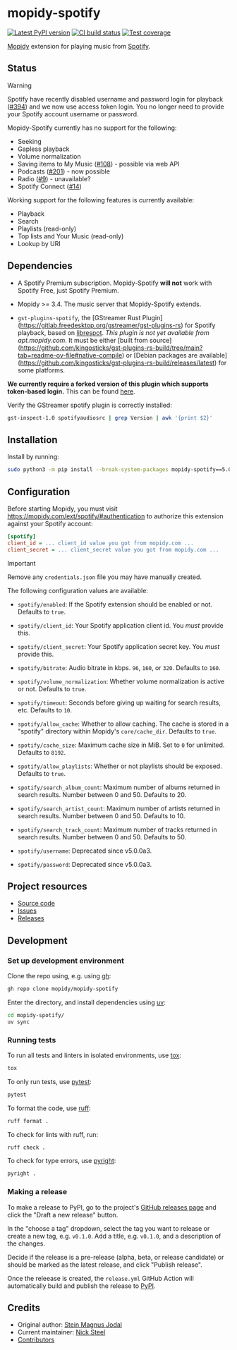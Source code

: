 # mopidy-spotify

[![Latest PyPI version](https://img.shields.io/pypi/v/mopidy-spotify)](https://pypi.org/p/mopidy-spotify)
[![CI build status](https://img.shields.io/github/actions/workflow/status/mopidy/mopidy-spotify/ci.yml)](https://github.com/mopidy/mopidy-spotify/actions/workflows/ci.yml)
[![Test coverage](https://img.shields.io/codecov/c/gh/mopidy/mopidy-spotify)](https://codecov.io/gh/mopidy/mopidy-spotify)

[Mopidy](https://mopidy.com/) extension for playing music from [Spotify](https://www.spotify.com/).

## Status

> [!WARNING]
> Spotify have recently disabled username and password login for playback
> ([#394](https://github.com/mopidy/mopidy-spotify/issues/394)) and we now use
> access token login. You no longer need to provide your Spotify account
> username or password.

Mopidy-Spotify currently has no support for the following:

- Seeking
- Gapless playback
- Volume normalization
- Saving items to My Music ([#108](https://github.com/mopidy/mopidy-spotify/issues/108)) -
  possible via web API
- Podcasts ([#201](https://github.com/mopidy/mopidy-spotify/issues/201)) -
  now possible
- Radio ([#9](https://github.com/mopidy/mopidy-spotify/issues/9)) - unavailable?
- Spotify Connect ([#14](https://github.com/mopidy/mopidy-spotify/issues/14))

Working support for the following features is currently available:

- Playback
- Search
- Playlists (read-only)
- Top lists and Your Music (read-only)
- Lookup by URI

## Dependencies

- A Spotify Premium subscription. Mopidy-Spotify **will not** work with Spotify
  Free, just Spotify Premium.

- Mopidy >= 3.4. The music server that Mopidy-Spotify extends.

- `gst-plugins-spotify`, the [GStreamer Rust Plugin]
  (https://gitlab.freedesktop.org/gstreamer/gst-plugins-rs) for Spotify
  playback, based on [librespot](https://github.com/librespot-org/librespot/).
  _This plugin is not yet available from apt.mopidy.com_. It must be either
  [built from source]
  (https://github.com/kingosticks/gst-plugins-rs-build/tree/main?tab=readme-ov-file#native-compile)
  or [Debian packages are available]
  (https://github.com/kingosticks/gst-plugins-rs-build/releases/latest)
  for some platforms.

**We currently require a forked version of this plugin which supports
token-based login.** This can be found
[here](https://gitlab.freedesktop.org/kingosticks/gst-plugins-rs/-/tree/spotify-access-token-logging).

Verify the GStreamer spotify plugin is correctly installed:

```sh
gst-inspect-1.0 spotifyaudiosrc | grep Version | awk '{print $2}'
```

## Installation

Install by running:

```sh
sudo python3 -m pip install --break-system-packages mopidy-spotify==5.0.0a3
```

## Configuration

Before starting Mopidy, you must visit https://mopidy.com/ext/spotify/#authentication
to authorize this extension against your Spotify account:

```ini
[spotify]
client_id = ... client_id value you got from mopidy.com ...
client_secret = ... client_secret value you got from mopidy.com ...
```

> [!IMPORTANT]
> Remove any `credentials.json` file you may have manually created.

The following configuration values are available:

- `spotify/enabled`: If the Spotify extension should be enabled or not.
  Defaults to `true`.

- `spotify/client_id`: Your Spotify application client id. You _must_ provide this.

- `spotify/client_secret`: Your Spotify application secret key. You _must_ provide this.

- `spotify/bitrate`: Audio bitrate in kbps. `96`, `160`, or `320`.
  Defaults to `160`.

- `spotify/volume_normalization`: Whether volume normalization is active or
  not. Defaults to `true`.

- `spotify/timeout`: Seconds before giving up waiting for search results,
  etc. Defaults to `10`.

- `spotify/allow_cache`: Whether to allow caching. The cache is stored in a
  "spotify" directory within Mopidy's `core/cache_dir`. Defaults to `true`.

- `spotify/cache_size`: Maximum cache size in MiB. Set to `0` for unlimited. Defaults to `8192`.

- `spotify/allow_playlists`: Whether or not playlists should be exposed.
  Defaults to `true`.

- `spotify/search_album_count`: Maximum number of albums returned in search
  results. Number between 0 and 50. Defaults to 20.

- `spotify/search_artist_count`: Maximum number of artists returned in search
  results. Number between 0 and 50. Defaults to 10.

- `spotify/search_track_count`: Maximum number of tracks returned in search
  results. Number between 0 and 50. Defaults to 50.

- `spotify/username`: Deprecated since v5.0.0a3.

- `spotify/password`: Deprecated since v5.0.0a3.

## Project resources

- [Source code](https://github.com/mopidy/mopidy-spotify)
- [Issues](https://github.com/mopidy/mopidy-spotify/issues)
- [Releases](https://github.com/mopidy/mopidy-spotify/releases)

## Development

### Set up development environment

Clone the repo using, e.g. using [gh](https://cli.github.com/):

```sh
gh repo clone mopidy/mopidy-spotify
```

Enter the directory, and install dependencies using [uv](https://docs.astral.sh/uv/):

```sh
cd mopidy-spotify/
uv sync
```

### Running tests

To run all tests and linters in isolated environments, use
[tox](https://tox.wiki/):

```sh
tox
```

To only run tests, use [pytest](https://pytest.org/):

```sh
pytest
```

To format the code, use [ruff](https://docs.astral.sh/ruff/):

```sh
ruff format .
```

To check for lints with ruff, run:

```sh
ruff check .
```

To check for type errors, use [pyright](https://microsoft.github.io/pyright/):

```sh
pyright .
```

### Making a release

To make a release to PyPI, go to the project's [GitHub releases
page](https://github.com/mopidy/mopidy-spotify/releases)
and click the "Draft a new release" button.

In the "choose a tag" dropdown, select the tag you want to release or create a
new tag, e.g. `v0.1.0`. Add a title, e.g. `v0.1.0`, and a description of the changes.

Decide if the release is a pre-release (alpha, beta, or release candidate) or
should be marked as the latest release, and click "Publish release".

Once the releease is created, the `release.yml` GitHub Action will automatically
build and publish the release to
[PyPI](https://pypi.org/project/mopidy-spotify/).

## Credits

- Original author: [Stein Magnus Jodal](https://github.com/mopidy)
- Current maintainer: [Nick Steel](https://github.com/kingosticks)
- [Contributors](https://github.com/mopidy/mopidy-spotify/graphs/contributors)

